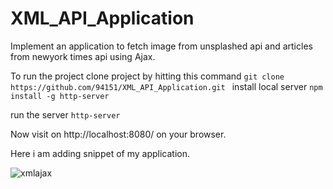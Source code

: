 # XML_API_Application

Implement an application to fetch image from unsplashed api and articles from newyork times api using Ajax. 

To run the project clone project by hitting this command
`git clone https://github.com/94151/XML_API_Application.git
`
install local server 
`npm install -g http-server`

run the server
`http-server`

Now visit on http://localhost:8080/ on your browser.


Here i am adding snippet of my application.


![xmlajax](https://user-images.githubusercontent.com/17044000/45030873-e0d6de00-b06a-11e8-9210-e9995d10c102.PNG)

